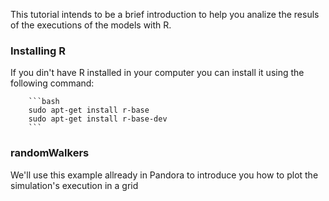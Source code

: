 This tutorial intends to be a brief introduction to help you analize the
resuls of the executions of the models with R.

### Installing R
If you din't have R installed in your computer you can install it using
the following command:
	
		```bash
		sudo apt-get install r-base
		sudo apt-get install r-base-dev
		```

### randomWalkers
We'll use this example allready in Pandora to introduce you how to plot 
the simulation's execution in a grid


